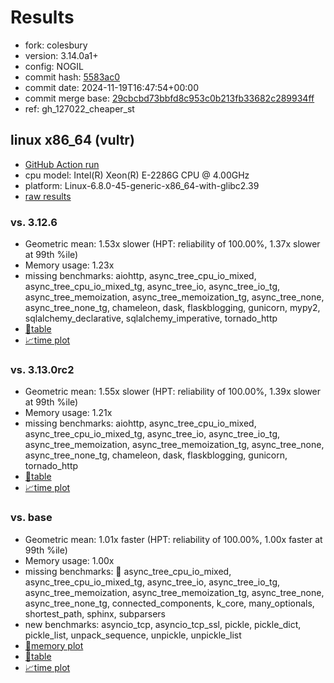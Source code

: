 # Results

- fork: colesbury
- version: 3.14.0a1+
- config: NOGIL
- commit hash: [5583ac0](https://github.com/colesbury/cpython/commit/5583ac0)
- commit date: 2024-11-19T16:47:54+00:00
- commit merge base: [29cbcbd73bbfd8c953c0b213fb33682c289934ff](https://github.com/colesbury/cpython/commit/29cbcbd73bbfd8c953c0b213fb33682c289934ff)
- ref: gh_127022_cheaper_st

## linux x86_64 (vultr)

- [GitHub Action run](https://github.com/facebookexperimental/free-threading-benchmarking/actions/runs/11917792707)
- cpu model: Intel(R) Xeon(R) E-2286G CPU @ 4.00GHz
- platform: Linux-6.8.0-45-generic-x86_64-with-glibc2.39
- [raw results](bm-20241119-vultr-x86_64-colesbury-gh_127022_cheaper_st-3.14.0a1%2B-5583ac0.json)

### vs. 3.12.6

- Geometric mean: 1.53x slower (HPT: reliability of 100.00%, 1.37x slower at 99th %ile)
- Memory usage: 1.23x
- missing benchmarks: aiohttp, async_tree_cpu_io_mixed, async_tree_cpu_io_mixed_tg, async_tree_io, async_tree_io_tg, async_tree_memoization, async_tree_memoization_tg, async_tree_none, async_tree_none_tg, chameleon, dask, flaskblogging, gunicorn, mypy2, sqlalchemy_declarative, sqlalchemy_imperative, tornado_http
- [📄table](bm-20241119-vultr-x86_64-colesbury-gh_127022_cheaper_st-3.14.0a1%2B-5583ac0-vs-3.12.6.md)
- [📈time plot](bm-20241119-vultr-x86_64-colesbury-gh_127022_cheaper_st-3.14.0a1%2B-5583ac0-vs-3.12.6.svg)

### vs. 3.13.0rc2

- Geometric mean: 1.55x slower (HPT: reliability of 100.00%, 1.39x slower at 99th %ile)
- Memory usage: 1.21x
- missing benchmarks: aiohttp, async_tree_cpu_io_mixed, async_tree_cpu_io_mixed_tg, async_tree_io, async_tree_io_tg, async_tree_memoization, async_tree_memoization_tg, async_tree_none, async_tree_none_tg, chameleon, dask, flaskblogging, gunicorn, tornado_http
- [📄table](bm-20241119-vultr-x86_64-colesbury-gh_127022_cheaper_st-3.14.0a1%2B-5583ac0-vs-3.13.0rc2.md)
- [📈time plot](bm-20241119-vultr-x86_64-colesbury-gh_127022_cheaper_st-3.14.0a1%2B-5583ac0-vs-3.13.0rc2.svg)

### vs. base

- Geometric mean: 1.01x faster (HPT: reliability of 100.00%, 1.00x faster at 99th %ile)
- Memory usage: 1.00x
- missing benchmarks: 🔴 async_tree_cpu_io_mixed, async_tree_cpu_io_mixed_tg, async_tree_io, async_tree_io_tg, async_tree_memoization, async_tree_memoization_tg, async_tree_none, async_tree_none_tg, connected_components, k_core, many_optionals, shortest_path, sphinx, subparsers
- new benchmarks: asyncio_tcp, asyncio_tcp_ssl, pickle, pickle_dict, pickle_list, unpack_sequence, unpickle, unpickle_list
- [🧠memory plot](bm-20241119-vultr-x86_64-colesbury-gh_127022_cheaper_st-3.14.0a1%2B-5583ac0-vs-base-mem.svg)
- [📄table](bm-20241119-vultr-x86_64-colesbury-gh_127022_cheaper_st-3.14.0a1%2B-5583ac0-vs-base.md)
- [📈time plot](bm-20241119-vultr-x86_64-colesbury-gh_127022_cheaper_st-3.14.0a1%2B-5583ac0-vs-base.svg)

